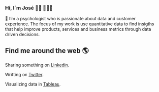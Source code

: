 ### Hi, I´m José 👋🏼 👨🏽‍💻
🔭 I’m a psychologist who is passionate about data and customer experience. The focus of my work is use quantitative data to find insigths that help improve products, services and business metrics through data driven decisions.

## Find me around the web 🌎 

Sharing something on [Linkedin](https://www.linkedin.com/in/joseangeljimenezruiz/).

Writting on [Twitter](https://twitter.com/Joangeljimenez).

Visualizing data in [Tableau](https://public.tableau.com/profile/jos.jim.nez7819#!/).
